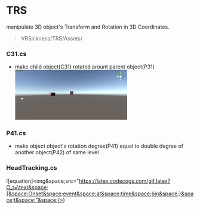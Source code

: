 # TRS
manipulate 3D object's Transform and Rotation in 3D Coordinates.

> VRSickness/TRS/Assets/

### C31.cs  
* make child object(C31) rotated arount parent object(P31)  
	<img src = "Res/C31.gif" width = "300"/>
    
### P41.cs
* make object object's rotation degree(P41) equal to double degree of another object(P42) of same level

### HeadTracking.cs  
![equation]<img&space;src="https://latex.codecogs.com/gif.latex?O_t=\text&space;{&space;Onset&space;event&space;at&space;time&space;bin&space;}&space;t&space;"&space;/>)